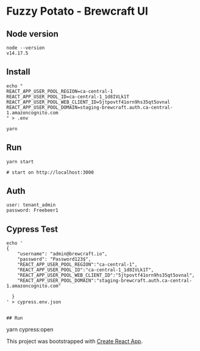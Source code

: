 # Fuzzy Potato - Brewcraft UI

## Node version
```
node --version
v14.17.5
```

## Install
```
echo "
REACT_APP_USER_POOL_REGION=ca-central-1
REACT_APP_USER_POOL_ID=ca-central-1_1d8IVLk1T
REACT_APP_USER_POOL_WEB_CLIENT_ID=5jtpovtf41orn9hs35qt5ovnal
REACT_APP_USER_POOL_DOMAIN=staging-brewcraft.auth.ca-central-1.amazoncognito.com
" > .env

yarn
```

## Run
```
yarn start

# start on http://localhost:3000
```

## Auth
```
user: tenant_admin
password: Freebeer1
```

## Cypress Test
```
echo '
{
    "username": "admin@brewcraft.io",
    "password": "Password123$",
    "REACT_APP_USER_POOL_REGION":"ca-central-1",
    "REACT_APP_USER_POOL_ID":"ca-central-1_1d8IVLk1T",
    "REACT_APP_USER_POOL_WEB_CLIENT_ID":"5jtpovtf41orn9hs35qt5ovnal",
    "REACT_APP_USER_POOL_DOMAIN":"staging-brewcraft.auth.ca-central-1.amazoncognito.com"

  }
' > cypress.env.json


## Run

```
yarn cypress:open





This project was bootstrapped with [Create React App](https://github.com/facebook/create-react-app).
